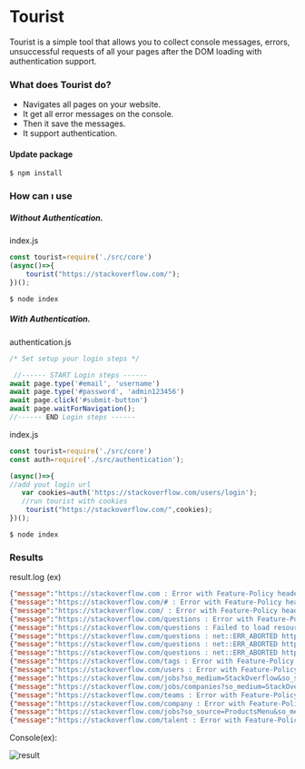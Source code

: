 # Tourist
Tourist is a simple tool that allows you to collect console messages, errors, unsuccessful requests of all your pages after the DOM loading with authentication support.

### What does Tourist do?

- Navigates all pages on your website.
- It get all error messages on the console. 
- Then it save the messages.
- It support authentication.

#### Update package

`$ npm install`

### How can ı use

##### Without Authentication.
index.js
```javascript
const tourist=require('./src/core')
(async()=>{
    tourist("https://stackoverflow.com/");
})();
```
`$ node index`



##### With Authentication.
authentication.js


```javascript
/* Set setup your login steps */

 //------ START Login steps ------
await page.type('#email', 'username')
await page.type('#password', 'admin123456')
await page.click('#submit-button')
await page.waitForNavigation();
//------ END Login steps ------

```
index.js
```javascript
const tourist=require('./src/core')
const auth=require('./src/authentication');

(async()=>{
//add yout login url
   var cookies=auth('https://stackoverflow.com/users/login');
   //run tourist with cookies
	tourist("https://stackoverflow.com/",cookies);
})();
```


`$ node index`

### Results

result.log (ex)
```json
{"message":"https://stackoverflow.com : Error with Feature-Policy header: Unrecognized feature: 'speaker'.","level":"warn"}
{"message":"https://stackoverflow.com/# : Error with Feature-Policy header: Unrecognized feature: 'speaker'.","level":"warn"}
{"message":"https://stackoverflow.com/ : Error with Feature-Policy header: Unrecognized feature: 'speaker'.","level":"warn"}
{"message":"https://stackoverflow.com/questions : Error with Feature-Policy header: Unrecognized feature: 'speaker'.","level":"warn"}
{"message":"https://stackoverflow.com/questions : Failed to load resource: the server responded with a status of 400 ()","level":"error"}
{"message":"https://stackoverflow.com/questions : net::ERR_ABORTED https://64083bcc74a934364e3443abb8bd5083.safeframe.googlesyndication.com/safeframe/1-0-37/html/container.html","level":"error"}
{"message":"https://stackoverflow.com/questions : net::ERR_ABORTED https://tpc.googlesyndication.com/safeframe/1-0-37/html/container.html","level":"error"}
{"message":"https://stackoverflow.com/questions : net::ERR_ABORTED https://securepubads.g.doubleclick.net/pcs/view?xai=AKAOjsuC4f2dOLRu7P7T0UrhTrEH2ybUS1nuItt92VgvDaCAb_VdNlCYZUYHMM_zJ2epOaIWjP63jcIFhHRLFPkjXhzMqC1tGLqyO4PM0wiv1z1PaRAQFSzWG_snmORe_UUP5xGF0_zsle4EEZihb-q7AE24dJIcb0mPKdpW7koZ6gV_VypqoIICPNxXvTUZwCgfiHXWT7-2biM_M4aLb2oUZ-wJcoMC1KT_E0ef6EOObGbzi1bUn4HdRvZ2FQIS8Xu3JZuCUfIlzn7IIjpPJf2RU-oeV2zaDq-qn3groYwyGrsa1A&sai=AMfl-YQaUHj6r1WnEUp4se2ZlHx0K1YiFnBKi1fiOv1kiKMeNqs8Nzx4QjcAKUZxZ0Oqj_y5x3y2H_CE5ZROE06av4V3MSvLRCvnOD0wA0NgSyJGjzB58BhSpEPt2nBm9Os&sig=Cg0ArKJSzLLWUMXwS3A6EAE&urlfix=1&adurl=","level":"error"}
{"message":"https://stackoverflow.com/tags : Error with Feature-Policy header: Unrecognized feature: 'speaker'.","level":"warn"}
{"message":"https://stackoverflow.com/users : Error with Feature-Policy header: Unrecognized feature: 'speaker'.","level":"warn"}
{"message":"https://stackoverflow.com/jobs?so_medium=StackOverflow&so_source=SiteNav : Error with Feature-Policy header: Unrecognized feature: 'speaker'.","level":"warn"}
{"message":"https://stackoverflow.com/jobs/companies?so_medium=StackOverflow&so_source=SiteNav : Error with Feature-Policy header: Unrecognized feature: 'speaker'.","level":"warn"}
{"message":"https://stackoverflow.com/teams : Error with Feature-Policy header: Unrecognized feature: 'speaker'.","level":"warn"}
{"message":"https://stackoverflow.com/company : Error with Feature-Policy header: Unrecognized feature: 'speaker'.","level":"warn"}
{"message":"https://stackoverflow.com/jobs?so_source=ProductsMenu&so_medium=StackOverflow : Error with Feature-Policy header: Unrecognized feature: 'speaker'.","level":"warn"}
{"message":"https://stackoverflow.com/talent : Error with Feature-Policy header: Unrecognized feature: 'speaker'.","level":"warn"}

```
Console(ex):

![result](https://www.linkpicture.com/q/capture.png "result")
